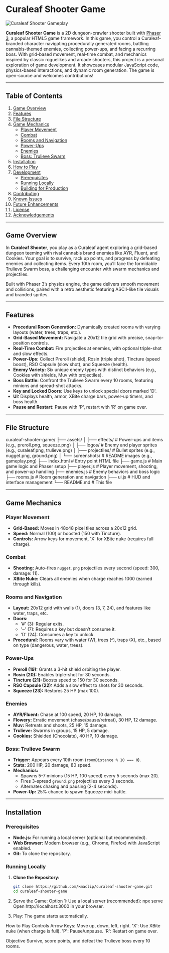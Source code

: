 # Curaleaf Shooter Game

![Curaleaf Shooter Gameplay](assets/screenshots/gameplay.png)

**Curaleaf Shooter Game** is a 2D dungeon-crawler shooter built with [Phaser 3](https://phaser.io/), a popular HTML5 game framework. In this game, you control a Curaleaf-branded character navigating procedurally generated rooms, battling cannabis-themed enemies, collecting power-ups, and facing a recurring boss. With grid-based movement, real-time combat, and mechanics inspired by classic roguelikes and arcade shooters, this project is a personal exploration of game development. It showcases modular JavaScript code, physics-based interactions, and dynamic room generation. The game is open-source and welcomes contributions!

---

## Table of Contents

1. [Game Overview](#game-overview)
2. [Features](#features)
3. [File Structure](#file-structure)
4. [Game Mechanics](#game-mechanics)
   - [Player Movement](#player-movement)
   - [Combat](#combat)
   - [Rooms and Navigation](#rooms-and-navigation)
   - [Power-Ups](#power-ups)
   - [Enemies](#enemies)
   - [Boss: Trulieve Swarm](#boss-trulieve-swarm)
5. [Installation](#installation)
6. [How to Play](#how-to-play)
7. [Development](#development)
   - [Prerequisites](#prerequisites)
   - [Running Locally](#running-locally)
   - [Building for Production](#building-for-production)
8. [Contributing](#contributing)
9. [Known Issues](#known-issues)
10. [Future Enhancements](#future-enhancements)
11. [License](#license)
12. [Acknowledgements](#acknowledgements)

---

## Game Overview

In **Curaleaf Shooter**, you play as a Curaleaf agent exploring a grid-based dungeon teeming with rival cannabis brand enemies like AYR, Fluent, and Cookies. Your goal is to survive, rack up points, and progress by defeating enemies and collecting items. Every 10th room, you’ll face the formidable Trulieve Swarm boss, a challenging encounter with swarm mechanics and projectiles.

Built with Phaser 3’s physics engine, the game delivers smooth movement and collisions, paired with a retro aesthetic featuring ASCII-like tile visuals and branded sprites.

---

## Features

- **Procedural Room Generation:** Dynamically created rooms with varying layouts (water, trees, traps, etc.).
- **Grid-Based Movement:** Navigate a 20x12 tile grid with precise, snap-to-position controls.
- **Real-Time Combat:** Fire projectiles at enemies, with optional triple-shot and slow effects.
- **Power-Ups:** Collect Preroll (shield), Rosin (triple shot), Tincture (speed boost), RSO Capsule (slow shot), and Squeeze (health).
- **Enemy Variety:** Six unique enemy types with distinct behaviors (e.g., Cookies with shields, Muv with projectiles).
- **Boss Battle:** Confront the Trulieve Swarm every 10 rooms, featuring minions and spread-shot attacks.
- **Key and Locked Doors:** Use keys to unlock special doors marked 'D'.
- **UI:** Displays health, armor, XBite charge bars, power-up timers, and boss health.
- **Pause and Restart:** Pause with 'P', restart with 'R' on game over.

---

## File Structure

curaleaf-shooter-game/
├── assets/
│   ├── effects/          # Power-ups and items (e.g., preroll.png, squeeze.png)
│   ├── logos/            # Enemy and player sprites (e.g., curaleaf.png, trulieve.png)
│   ├── projectiles/      # Bullet sprites (e.g., nugget.png, ground.png)
│   └── screenshots/      # README images (e.g., gameplay.png)
├── index.html            # Entry point HTML file
├── game.js               # Main game logic and Phaser setup
├── player.js             # Player movement, shooting, and power-up handling
├── enemies.js            # Enemy behaviors and boss logic
├── rooms.js              # Room generation and navigation
├── ui.js                 # HUD and interface management
└── README.md             # This file

---

## Game Mechanics

### Player Movement
- **Grid-Based:** Moves in 48x48 pixel tiles across a 20x12 grid.
- **Speed:** Normal (100) or boosted (150 with Tincture).
- **Controls:** Arrow keys for movement, 'X' for XBite nuke (requires full charge).

### Combat
- **Shooting:** Auto-fires `nugget.png` projectiles every second (speed: 300, damage: 11).
- **XBite Nuke:** Clears all enemies when charge reaches 1000 (earned through kills).

### Rooms and Navigation
- **Layout:** 20x12 grid with walls (1), doors (3, 7, 24), and features like water, traps, etc.
- **Doors:**
  - '#' (3): Regular exits.
  - '~' (7): Requires a key but doesn’t consume it.
  - 'D' (24): Consumes a key to unlock.
- **Procedural:** Rooms vary with water (W), trees (^), traps (X), etc., based on type (dangerous, water, trees).

### Power-Ups
- **Preroll (19):** Grants a 3-hit shield orbiting the player.
- **Rosin (20):** Enables triple-shot for 30 seconds.
- **Tincture (21):** Boosts speed to 150 for 30 seconds.
- **RSO Capsule (22):** Adds a slow effect to shots for 30 seconds.
- **Squeeze (23):** Restores 25 HP (max 100).

### Enemies
- **AYR/Fluent:** Chase at 100 speed, 20 HP, 10 damage.
- **Flowery:** Erratic movement (chase/pause/retreat), 30 HP, 12 damage.
- **Muv:** Retreats and shoots, 25 HP, 15 damage.
- **Trulieve:** Swarms in groups, 15 HP, 5 damage.
- **Cookies:** Shielded (Chocolate), 40 HP, 10 damage.

### Boss: Trulieve Swarm
- **Trigger:** Appears every 10th room (`roomDistance % 10 === 0`).
- **Stats:** 200 HP, 20 damage, 80 speed.
- **Mechanics:**
  - Spawns 5-7 minions (15 HP, 100 speed) every 5 seconds (max 20).
  - Fires 3-spread `ground.png` projectiles every 3 seconds.
  - Alternates chasing and pausing (2-4 seconds).
- **Power-Up:** 25% chance to spawn Squeeze mid-battle.

---

## Installation

### Prerequisites
- **Node.js:** For running a local server (optional but recommended).
- **Web Browser:** Modern browser (e.g., Chrome, Firefox) with JavaScript enabled.
- **Git:** To clone the repository.

### Running Locally
1. **Clone the Repository:**
   ```bash
   git clone https://github.com/kmaclip/curaleaf-shooter-game.git
   cd curaleaf-shooter-game
   
2. Serve the Game:
	Option 1: Use a local server (recommended):
	npx serve
	Open http://localhost:3000 in your browser.
	
3. Play: The game starts automatically.
	
	
How to Play
Controls
	Arrow Keys: Move up, down, left, right.
	'X': Use XBite nuke (when charge is full).
	'P': Pause/unpause.
	'R': Restart on game over.
	
Objective
Survive, score points, and defeat the Trulieve boss every 10 rooms.


